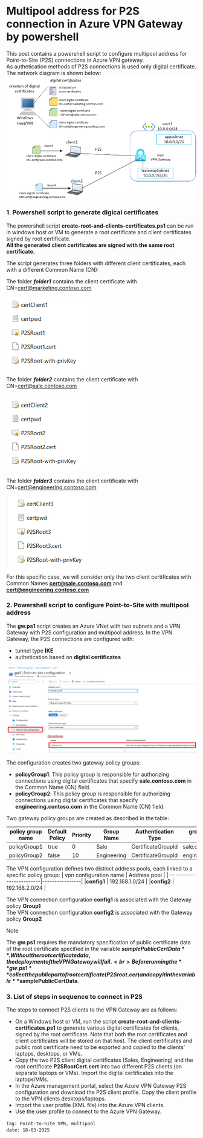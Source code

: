 <properties
pageTitle= 'Multipool address for P2S connection in Azure VPN Gateway'
description= "Multipool address for P2S connection in Azure VPN Gateway"
documentationcenter= "https://github.com/fabferri"
services="VPN Gateway"
authors="fabferri"
editor="fabferri"/>

<tags
   ms.service="configuration-Example-Azure"
   ms.devlang="powershell"
   ms.topic="article"
   ms.tgt_pltfrm="Azure"
   ms.workload="VPN Gateway"
   ms.date="18/03/2025"
   ms.author="fabferri" />

# Multipool address for P2S connection in Azure VPN Gateway by powershell
This post contains a powershell script to configure multipool address for Point-to-Site (P2S) connections in Azure VPN  gateway. <br>
As authetication methods of P2S connections is used only digital certificate.
The network diagram is shown below:
[![1]][1]

### <a name="generate digital certificates"></a>1. Powershell script to generate digical certificates 
The powershell script **create-root-and-clients-certificates.ps1** can be run in windows host or VM to generate a root certificate and client certificates signed by root certificate.<br>
**All the generated client certificates are signed with the same root certificate.** <br>

The script generates three folders with different client certificates, each with a different Common Name (CN):

The folder **_folder1_** contains the client certificate with CN=cert@marketing.contoso.com

[![2]][2]

The folder **_folder2_** contains the client certificate with CN=cert@sale.contoso.com

[![3]][3]


The folder **_folder3_** contains the client certificate with CN=cert@engineering.contoso.com

[![4]][4]


For this specific case, we will consider only the two client certificates with Common Names **cert@sale.contoso.com** and **cert@engineering.contoso.com**

### <a name="P2S multipool address"></a>2. Powershell script to configure Point-to-Site with multipool address
The **gw.ps1** script creates an Azure VNet with two subnets and a VPN Gateway with P2S configuration and multipool address.
In the VPN Gateway, the P2S connections are configured with:
- tunnel type **IKE**
- authetication based on **digital certificates**

[![5]][5]

The configuration creates two gateway policy groups:
- **policyGroup1**: This policy group is responsible for authorizing connections using digital certificates that specify **sale.contoso.com** in the Common Name (CN) field.
- **policyGroup2**: This policy group is responsible for authorizing connections using digital certificates that specify **engineering.contoso.com** in the Common Name (CN) field.

Two gateway policy groups are created as described in the table:

| policy group name | Default Policy | Priority | Group Name  | Authentication Type | group configuration value|
|-------------------|----------------|----------|-------------|---------------------|--------------------------|
|policyGroup1       | true           | 0        | Sale        | CertificateGroupId  | sale.contoso.com         |
|policyGroup2       | false          | 10       | Engineering | CertificateGroupId  | engineering.contoso.com  |

The VPN configuration defines two distinct address pools, each linked to a specific policy group:
| vpn configuration name  | Address pool   |
|-------------------------|----------------|
|**config1**              | 192.168.1.0/24 |
|**config2**              | 192.168.2.0/24 |

The VPN connection configuration **config1** is associated with the Gateway policy **Group1** <br>
The VPN connection configuration **config2** is associated with the Gateway policy **Group2** <br>

> [!NOTE]
>
> The **gw.ps1** requires the mandatory specification of public certificate data of the root certificate specified in the variable **$samplePublicCertData**. Without the root certificate data, the deployment of the VPN Gateway will fail. <br>
> Before running the **gw.ps1** collect the public part of root certificate (P2Sroot.cer) and copy it in the variable **$samplePublicCertData**.

### <a name="powershell script"></a>3. List of steps in sequence to connect in P2S
The steps to connect P2S clients to the VPN Gateway are as follows:
- On a Windows host or VM, run the script **create-root-and-clients-certificates.ps1** to generate various digital certificates for clients, signed by the root certificate. Note that both the root certificates and client certificates will be stored on that host. The client certificates and public root certificate need to be exported and copied to the clients' laptops, desktops, or VMs.
- Copy the two P2S client digital certificates (Sales, Engineering) and the root certificate **P2SRootCert.cert** into two different P2S clients (on separate laptops or VMs). Import the digital certificates into the laptops/VMs.
- In the Azure management portal, select the Azure VPN Gateway P2S configuration and download the P2S client profile. Copy the client profile to the VPN clients desktops/laptops.
- Import the user profile (XML file) into the Azure VPN clients.
- Use the user profile to connect to the Azure VPN Gateway.


`Tag: Point-to-Site VPN, multipool` <br>
`date: 18-03-2025`

<!--Image References-->

[1]: ./media/network-diagram.png "network diagram"
[2]: ./media/folder1.png "list of files in the folder1"
[3]: ./media/folder2.png "list of files in the folder2"
[4]: ./media/folder3.png "list of files in the folder3"
[5]: ./media/p2s-config.png "P2S configuration in the VPN Gateway"

<!--Link References-->

